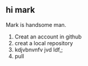## hi mark

Mark is handsome man.

1. Creat an account in github
2. creat a local repository
3. kdjvbnvnfv jvd ldf,;
4. pull